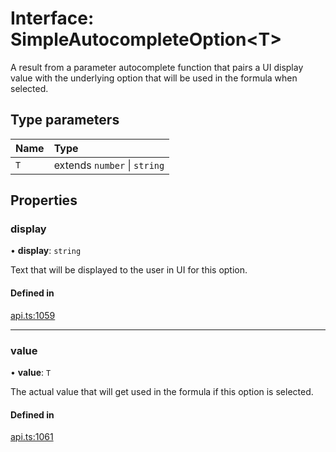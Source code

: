 # Interface: SimpleAutocompleteOption<T\>

A result from a parameter autocomplete function that pairs a UI display value with
the underlying option that will be used in the formula when selected.

## Type parameters

| Name | Type |
| :------ | :------ |
| `T` | extends `number` \| `string` |

## Properties

### display

• **display**: `string`

Text that will be displayed to the user in UI for this option.

#### Defined in

[api.ts:1059](https://github.com/coda/packs-sdk/blob/main/api.ts#L1059)

___

### value

• **value**: `T`

The actual value that will get used in the formula if this option is selected.

#### Defined in

[api.ts:1061](https://github.com/coda/packs-sdk/blob/main/api.ts#L1061)
